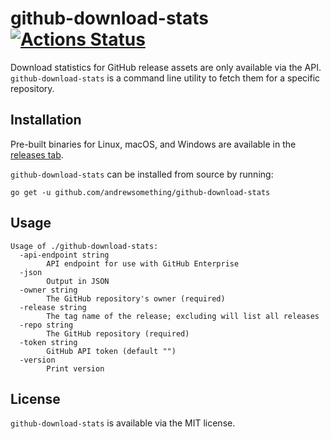 # github-download-stats [![Actions Status](https://github.com/andrewsomething/github-download-stats/workflows/Test/badge.svg)](https://github.com/andrewsomething/github-download-stats/actions)

Download statistics for GitHub release assets are only available via the API. `github-download-stats` is a command line utility to fetch them for a specific repository.

## Installation

Pre-built binaries for Linux, macOS, and Windows are available in the [releases tab](https://github.com/andrewsomething/github-download-stats/releases).

`github-download-stats` can be installed from source by running:

    go get -u github.com/andrewsomething/github-download-stats

## Usage

```
Usage of ./github-download-stats:
  -api-endpoint string
    	API endpoint for use with GitHub Enterprise
  -json
    	Output in JSON
  -owner string
    	The GitHub repository's owner (required)
  -release string
    	The tag name of the release; excluding will list all releases
  -repo string
    	The GitHub repository (required)
  -token string
    	GitHub API token (default "")
  -version
    	Print version
```

## License

`github-download-stats` is available via the MIT license.
